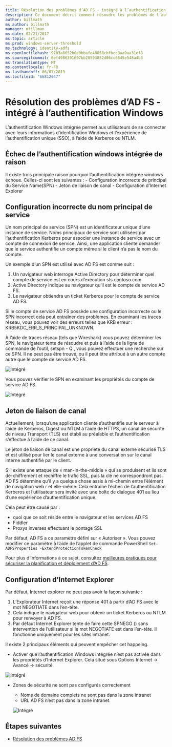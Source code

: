 ```yaml
---
title: Résolution des problèmes d’AD FS - intégré à l’authentification Windows
description: Ce document décrit comment résoudre les problèmes de l’authentification windows intégrée
author: billmath
ms.author: billmath
manager: mtillman
ms.date: 02/21/2017
ms.topic: article
ms.prod: windows-server-threshold
ms.technology: identity-adfs
ms.openlocfilehash: 9703a8652b0e0bbafe48858cbfbcc8aa9aa31ef8
ms.sourcegitcommit: 6ef4986391607bb28593852d06cc6645e548a4b3
ms.translationtype: MT
ms.contentlocale: fr-FR
ms.lasthandoff: 06/07/2019
ms.locfileid: "66812047"
---
```

# <a name="ad-fs-troubleshooting---integrated-windows-authentication"></a>Résolution des problèmes d’AD FS - intégré à l’authentification Windows
L’authentification Windows intégrée permet aux utilisateurs de se connecter avec leurs informations d’identification Windows et l’expérience de l’authentification unique (SSO), à l’aide de Kerberos ou NTLM.

## <a name="reason-integrated-windows-authentication-fails"></a>Échec de l’authentification windows intégrée de raison
Il existe trois principale raison pourquoi l’authentification intégrée windows échoue. Celles-ci sont les suivantes :
    - Configuration incorrecte de principal du Service Name(SPN)
    - Jeton de liaison de canal
    - Configuration d’Internet Explorer

## <a name="spn-misconfiguration"></a>Configuration incorrecte du nom principal de service
Un nom principal de service (SPN) est un identificateur unique d’une instance de service. Noms principaux de service sont utilisées par l’authentification Kerberos pour associer une instance de service avec un compte de connexion de service. Ainsi, une application cliente demander que le service authentifie un compte même si le client n’a pas le nom du compte.

Un exemple d’un SPN est utilisé avec AD FS est comme suit :
1. Un navigateur web interroge Active Directory pour déterminer quel compte de service est en cours d’exécution sts.contoso.com
2. Active Directory indique au navigateur qu’il est le compte de service AD FS.
3. Le navigateur obtiendra un ticket Kerberos pour le compte de service AD FS.

Si le compte de service AD FS possède une configuration incorrecte ou le SPN incorrect cela peut entraîner des problèmes.  En examinant les traces réseau, vous pouvez voir des erreurs telles que KRB erreur : KRB5KDC_ERR_S_PRINCIPAL_UNKNOWN.

À l’aide de traces réseau (tels que Wireshark) vous pouvez déterminer les SPN, le navigateur tente de résoudre et puis à l’aide de la ligne de commande de l’outil, setspn - Q <spn>, vous pouvez effectuer une recherche sur ce SPN.  Il ne peut pas être trouvé, ou il peut être attribué à un autre compte autre que le compte de service AD FS.

![Intégré](media/ad-fs-tshoot-iwa/iwa3.png)

Vous pouvez vérifier le SPN en examinant les propriétés du compte de service AD FS.

![Intégré](media/ad-fs-tshoot-iwa/iwa1.png)

## <a name="channel-binding-token"></a>Jeton de liaison de canal
Actuellement, lorsqu’une application cliente s’authentifie sur le serveur à l’aide de Kerberos, Digest ou NTLM à l’aide de HTTPS, un canal de sécurité de niveau Transport (TLS) est établi au préalable et l’authentification s’effectue à l’aide de ce canal. 

Le jeton de liaison de canal est une propriété du canal externe sécurisé TLS et est utilisé pour lier le canal externe à une conversation sur le canal interne authentifié par le client.

S’il existe une attaque de « man-in-the-middle » qui se produisent et ils sont de-chiffrement et rechiffre le trafic SSL, puis la clé ne correspondront pas.  AD FS détermine qu’il y a quelque chose assis à mi-chemin entre l’élément de navigation web r et elle-même.  Cela entraîne l’échec de l’authentification Kerberos et l’utilisateur sera invité avec une boîte de dialogue 401 au lieu d’une expérience d’authentification unique.

Cela peut être causé par :
 - quoi que ce soit réside entre le navigateur et les services AD FS
 - Fiddler
 - Proxys inverses effectuant le pontage SSL

Par défaut, AD FS a ce paramètre défini sur « Autoriser ».  Vous pouvez modifier ce paramètre à l’aide de l’applet de commande PowerShell `Set-ADFSProperties -ExtendProtectionTokenCheck`

Pour plus d’informations à ce sujet, consultez [meilleures pratiques pour sécuriser la planification et déploiement d’AD FS](../../ad-fs/design/best-practices-for-secure-planning-and-deployment-of-ad-fs.md).

## <a name="internet-explorer-configuration"></a>Configuration d’Internet Explorer
Par défaut, Internet explorer ne peut pas avoir la façon suivante :

1. L’Explorateur Internet reçoit une réponse 401 à partir d’AD FS avec le mot NEGOTIATE dans l’en-tête.
2. Cela indique le navigateur web pour obtenir un ticket Kerberos ou NTLM pour renvoyer à AD FS.
3. Par défaut Internet Explorer tente de faire cette SPNEGO () sans intervention de l’utilisateur si le mot NEGOTIATE est dans l’en-tête.  Il fonctionne uniquement pour les sites intranet.

Il existe 2 principaux éléments qui peuvent empêcher cet happeing.
   - Activer que l’authentification Windows intégrée n’est pas activée dans les propriétés d’Internet Explorer.  Cela situé sous Options Internet -> Avancé -> sécurité.
   
   ![Intégré](media/ad-fs-tshoot-iwa/iwa4.png)
   
   - Zones de sécurité ne sont pas configurés correctement
       - Noms de domaine complets ne sont pas dans la zone intranet
       - URL AD FS n’est pas dans la zone intranet.

      ![Intégré](media/ad-fs-tshoot-iwa/iwa5.png)
## <a name="next-steps"></a>Étapes suivantes

- [Résolution des problèmes AD FS](ad-fs-tshoot-overview.md)
